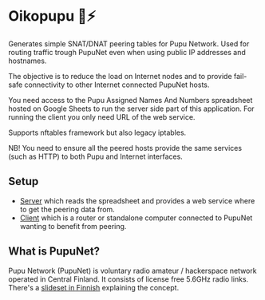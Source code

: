 # Oikopupu 🐇⚡

Generates simple SNAT/DNAT peering tables for Pupu Network. Used for
routing traffic trough PupuNet even when using public IP addresses and
hostnames.

The objective is to reduce the load on Internet nodes and to provide
fail-safe connectivity to other Internet connected PupuNet hosts.

You need access to the Pupu Assigned Names And Numbers spreadsheet
hosted on Google Sheets to run the server side part of this
application. For running the client you only need URL of the web
service.

Supports nftables framework but also legacy iptables.

NB! You need to ensure all the peered hosts provide the same services
(such as HTTP) to both Pupu and Internet interfaces.

## Setup

* [Server](doc/server.md) which reads the spreadsheet and provides a
  web service where to get the peering data from.
* [Client](doc/client.md) which is a router or standalone computer
  connected to PupuNet wanting to benefit from peering.

## What is PupuNet?

Pupu Network (PupuNet) is voluntary radio amateur / hackerspace network
operated in Central Finland. It consists of license free 5.6GHz radio
links. There's a
[slideset in Finnish](https://docs.google.com/presentation/d/1mcKpEr5pNB9fg6KunDP3IEJoJpMuC9Em-vqjP4xayTQ/present)
explaining the concept.
